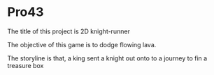 # Pro43

The title of this project is 2D knight-runner

The objective of this game is to dodge flowing lava.

The storyline is that, a king sent a knight out onto to a journey to fin a treasure box
